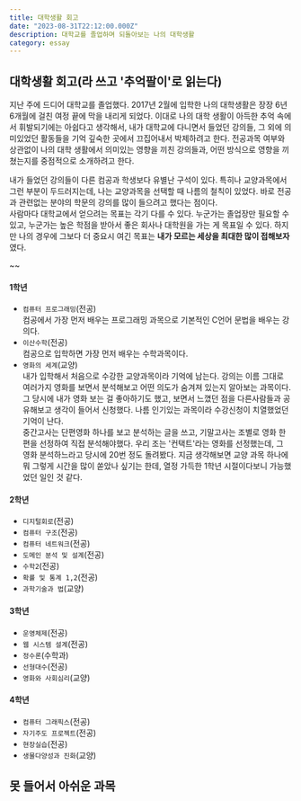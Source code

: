 ```yaml
---
title: 대학생활 회고
date: "2023-08-31T22:12:00.000Z"
description: 대학교를 졸업하며 되돌아보는 나의 대학생활
category: essay
---
```


## 대학생활 회고(라 쓰고 '추억팔이'로 읽는다)

지난 주에 드디어 대학교를 졸업했다. 2017년 2월에 입학한 나의 대학생활은 장장 6년 6개월에 걸친 여정 끝에 막을 내리게 되었다. 이대로 나의 대학 생활이 아득한 추억 속에서 휘발되기에는 아쉽다고 생각해서, 내가 대학교에 다니면서 들었던 강의들, 그 외에 의미있었던 활동들을 기억 깊숙한 곳에서 끄집어내서 박제하려고 한다. 전공과목 여부와 상관없이 나의 대학 생활에서 의미있는 영향을 끼친 강의들과, 어떤 방식으로 영향을 끼쳤는지를 중점적으로 소개하려고 한다.

내가 들었던 강의들이 다른 컴공과 학생보다 유별난 구석이 있다. 특히나 교양과목에서 그런 부분이 두드러지는데, 나는 교양과목을 선택할 때 나름의 철칙이 있었다. 바로 전공과 관련없는 분야의 학문의 강의를 많이 들으려고 했다는 점이다.  
사람마다 대학교에서 얻으려는 목표는 각기 다를 수 있다. 누군가는 졸업장만 필요할 수 있고, 누군가는 높은 학점을 받아서 좋은 회사나 대학원을 가는 게 목표일 수 있다. 하지만 나의 경우에 그보다 더 중요시 여긴 목표는 **내가 모르는 세상을 최대한 많이 접해보자** 였다.

~~

#### 1학년

- `컴퓨터 프로그래밍`(전공)  
  컴공에서 가장 먼저 배우는 프로그래밍 과목으로 기본적인 C언어 문법을 배우는 강의다.
- `이산수학`(전공)  
  컴공으로 입학하면 가장 먼저 배우는 수학과목이다.
- `영화의 세계`(교양)  
  내가 입학해서 처음으로 수강한 교양과목이라 기억에 남는다. 강의는 이름 그대로 여러가지 영화를 보면서 분석해보고 어떤 의도가 숨겨져 있는지 알아보는 과목이다. 그 당시에 내가 영화 보는 걸 좋아하기도 했고, 보면서 느꼈던 점을 다른사람들과 공유해보고 생각이 들어서 신청했다. 나름 인기있는 과목이라 수강신청이 치열했었던 기억이 난다.  
  중간고사는 단편영화 하나를 보고 분석하는 글을 쓰고, 기말고사는 조별로 영화 한 편을 선정하여 직접 분석해야했다. 우리 조는 '컨택트'라는 영화를 선정했는데, 그 영화 분석하느라고 당시에 20번 정도 돌려봤다. 지금 생각해보면 교양 과목 하나에 뭐 그렇게 시간을 많이 쏟았나 싶기는 한데, 열정 가득한 1학년 시절이다보니 가능했었던 일인 것 같다.

#### 2학년

- `디지털회로`(전공)
- `컴퓨터 구조`(전공)
- `컴퓨터 네트워크`(전공)
- `도메인 분석 및 설계`(전공)
- `수학2`(전공)
- `확률 및 통계 1,2`(전공)
- `과학기술과 법`(교양)

#### 3학년

- `운영체제`(전공)
- `웹 시스템 설계`(전공)
- `정수론`(수학과)
- `선형대수`(전공)
- `영화와 사회심리`(교양)

#### 4학년

- `컴퓨터 그래픽스`(전공)
- `자기주도 프로젝트`(전공)
- `현장실습`(전공)
- `생물다양성과 진화`(교양)

## 못 들어서 아쉬운 과목
